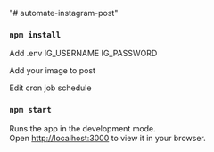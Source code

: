 "# automate-instagram-post" 

### `npm install`

Add .env IG_USERNAME IG_PASSWORD

Add your image to post

Edit cron job schedule

### `npm start`

Runs the app in the development mode.\
Open [http://localhost:3000](http://localhost:3000) to view it in your browser.
